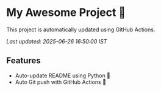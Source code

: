 # My Awesome Project 🚀

This project is automatically updated using GitHub Actions.

_Last updated: 2025-06-26 16:50:00 IST_

## Features
- Auto-update README using Python 🐍
- Auto Git push with GitHub Actions 🤖
